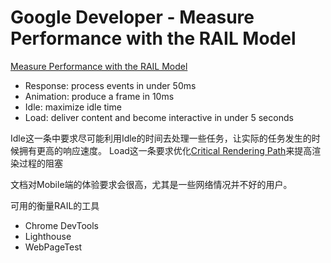 # Google Developer - Measure Performance with the RAIL Model

[Measure Performance with the RAIL Model](https://developers.google.com/web/fundamentals/performance/rail)


- Response: process events in under 50ms
- Animation: produce a frame in 10ms
- Idle: maximize idle time
- Load: deliver content and become interactive in under 5 seconds

Idle这一条中要求尽可能利用Idle的时间去处理一些任务，让实际的任务发生的时候拥有更高的响应速度。
Load这一条要求优化[Critical Rendering Path]()来提高渲染过程的阻塞

文档对Mobile端的体验要求会很高，尤其是一些网络情况并不好的用户。

可用的衡量RAIL的工具

- Chrome DevTools
- Lighthouse
- WebPageTest
